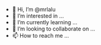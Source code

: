 - 👋 Hi, I’m @mrlalu
- 👀 I’m interested in ...
- 🌱 I’m currently learning ...
- 💞️ I’m looking to collaborate on ...
- 📫 How to reach me ...

<!---
mrlalu/mrlalu is a ✨ special ✨ repository because its `README.md` (this file) appears on your GitHub profile.
You can click the Preview link to take a look at your changes.
--->
